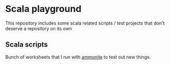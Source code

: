 # Scala playground

This repository includes some scala related scripts / test projects that don't deserve a repository on its own

## Scala scripts

Bunch of worksheets that I run with [ammonite](https://ammonite.io/) to test out new things.
